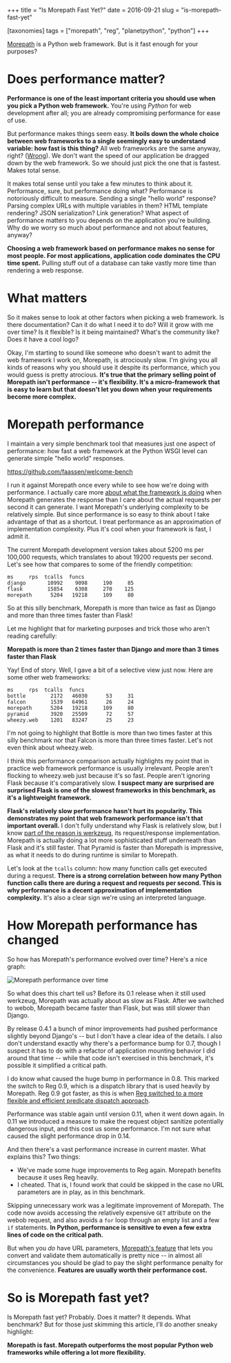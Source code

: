 +++
title = "Is Morepath Fast Yet?"
date = 2016-09-21
slug = "is-morepath-fast-yet"

[taxonomies]
tags = ["morepath", "reg", "planetpython", "python"]
+++

[Morepath](http://morepath.readthedocs.io) is a Python web framework.
But is it fast enough for your purposes?

# Does performance matter?

**Performance is one of the least important criteria you should use when
you pick a Python web framework.** You're using _Python_ for web
development after all; you are already compromising performance for ease
of use.

But performance makes things seem easy. **It boils down the whole choice
between web frameworks to a single seemingly easy to understand
variable: how fast is this thing?** All web frameworks are the same
anyway, right?
([Wrong](http://morepath.readthedocs.io/en/latest/compared.html)). We
don't want the speed of our application be dragged down by the web
framework. So we should just pick the one that is fastest. Makes total
sense.

It makes total sense until you take a few minutes to think about it.
Performance, sure, but performance doing what? Performance is
notoriously difficult to measure. Sending a single "hello world"
response? Parsing complex URLs with multiple variables in them? HTML
template rendering? JSON serialization? Link generation? What aspect of
performance matters to you depends on the application you're building.
Why do we worry so much about performance and not about features,
anyway?

**Choosing a web framework based on performance makes no sense for most
people. For most applications, application code dominates the CPU time
spent.** Pulling stuff out of a database can take vastly more time than
rendering a web response.

# What matters

So it makes sense to look at other factors when picking a web framework.
Is there documentation? Can it do what I need it to do? Will it grow
with me over time? Is it flexible? Is it being maintained? What's the
community like? Does it have a cool logo?

Okay, I'm starting to sound like someone who doesn't want to admit the
web framework I work on, Morepath, is atrociously slow. I'm giving you
all kinds of reasons why you should use it despite its performance,
which you would guess is pretty atrocious. **It's true that the primary
selling point of Morepath isn't performance -- it's flexibility. It's a
micro-framework that is easy to learn but that doesn't let you down when
your requirements become more complex.**

# Morepath performance

I maintain a very simple benchmark tool that measures just one aspect of
performance: how fast a web framework at the Python WSGI level can
generate simple "hello world" responses.

<https://github.com/faassen/welcome-bench>

I run it against Morepath once every while to see how we're doing with
performance. I actually care more [about what the framework is
doing](http://plope.com/whats_your_web_framework_doing) when Morepath
generates the response than I care about the actual requests per second
it can generate. I want Morepath's underlying complexity to be
relatively simple. But since performance is so easy to think about I
take advantage of that as a shortcut. I treat performance as an
approximation of implementation complexity. Plus it's cool when your
framework is fast, I admit it.

The current Morepath development version takes about 5200 ms per 100,000
requests, which translates to about 19200 requests per second. Let's see
how that compares to some of the friendly competition:

    ms     rps  tcalls  funcs
    django       10992    9098     190     85
    flask        15854    6308     270    125
    morepath      5204   19218     109     80

So at this silly benchmark, Morepath is more than twice as fast as
Django and more than three times faster than Flask!

Let me highlight that for marketing purposes and trick those who aren't
reading carefully:

**Morepath is more than 2 times faster than Django and more than 3 times
faster than Flask**

Yay! End of story. Well, I gave a bit of a selective view just now. Here
are some other web frameworks:

    ms     rps  tcalls  funcs
    bottle        2172   46030      53     31
    falcon        1539   64961      26     24
    morepath      5204   19218     109     80
    pyramid       3920   25509      72     57
    wheezy.web    1201   83247      25     23

I'm not going to highlight that Bottle is more than two times faster at
this silly benchmark nor that Falcon is more than three times faster.
Let's not even think about wheezy.web.

I think this performance comparison actually highlights my point that in
practice web framework performance is usually irrelevant. People aren't
flocking to wheezy.web just because it's so fast. People aren't ignoring
Flask because it's comparatively slow. **I suspect many are surprised
are surprised Flask is one of the slowest frameworks in this benchmark,
as it's a lightweight framework.**

**Flask's relatively slow performance hasn't hurt its popularity. This
demonstrates my point that web framework performance isn't that
important overall.** I don't fully understand why Flask is relatively
slow, but I know [part of the reason is
werkzeug](/posts/morepath-from-werkzeug-to-webob.html),
its request/response implementation. Morepath is actually doing a lot
more sophisticated stuff underneath than Flask and it's still faster.
That Pyramid is faster than Morepath is impressive, as what it needs to
do during runtime is similar to Morepath.

Let's look at the `tcalls` column: how many function calls get executed
during a request. **There is a strong correlation between how many
Python function calls there are during a request and requests per
second. This is why performance is a decent approximation of
implementation complexity.** It's also a clear sign we're using an
interpreted language.

# How Morepath performance has changed

So how has Morepath's performance evolved over time? Here's a nice
graph:

![Morepath performance over time](/img/morepath_performance.png)

So what does this chart tell us? Before its 0.1 release when it still
used werkzeug, Morepath was actually about as slow as Flask. After we
switched to webob, Morepath became faster than Flask, but was still
slower than Django.

By release 0.4.1 a bunch of minor improvements had pushed performance
slightly beyond Django's -- but I don't have a clear idea of the
details. I also don't understand exactly why there's a performance bump
for 0.7, though I suspect it has to do with a refactor of application
mounting behavior I did around that time -- while that code isn't
exercised in this benchmark, it's possible it simplified a critical
path.

I do know what caused the huge bump in performance in 0.8. This marked
the switch to Reg 0.9, which is a dispatch library that is used heavily
by Morepath. Reg 0.9 got faster, as this is when [Reg switched to a more
flexible and efficient predicate dispatch
approach](/posts/punctuated-equilibrium-in-software.html).

Performance was stable again until version 0.11, when it went down
again. In 0.11 we introduced a measure to make the request object
sanitize potentially dangerous input, and this cost us some performance.
I'm not sure what caused the slight performance drop in 0.14.

And then there's a vast performance increase in current master. What
explains this? Two things:

- We've made some huge improvements to Reg again. Morepath benefits
  because it uses Reg heavily.
- I cheated. That is, I found work that could be skipped in the case no
  URL parameters are in play, as in this benchmark.

Skipping unnecessary work was a legitimate improvement of Morepath. The
code now avoids accessing the relatively expensive `GET` attribute on
the webob request, and also avoids a `for` loop through an empty list
and a few `if` statements. **In Python, performance is sensitive to even
a few extra lines of code on the critical path.**

But when you _do_ have URL parameters, [Morepath's
feature](http://morepath.readthedocs.io/en/latest/paths_and_linking.html#type-hints)
that lets you convert and validate them automatically is pretty nice --
in almost all circumstances you should be glad to pay the slight
performance penalty for the convenience. **Features are usually worth
their performance cost.**

# So is Morepath fast yet?

Is Morepath fast yet? Probably. Does it matter? It depends. What
benchmark? But for those just skimming this article, I'll do another
sneaky highlight:

**Morepath is fast. Morepath outperforms the most popular Python web
frameworks while offering a lot more flexibility.**
